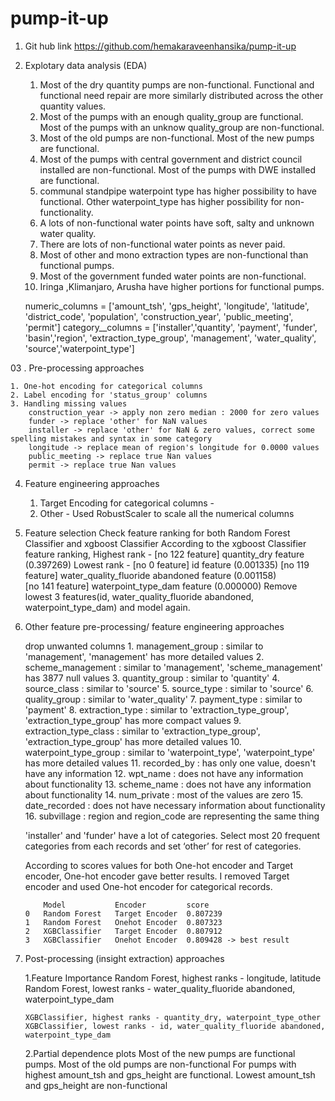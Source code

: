 # pump-it-up

01. Git hub link
https://github.com/hemakaraveenhansika/pump-it-up

02. Explotary data analysis (EDA)

    1.	Most of the dry quantity pumps are non-functional. Functional and functional need repair are more similarly distributed across the other quantity values.
    2.	Most of the pumps with an enough quality_group are functional.  Most of the pumps with an unknow quality_group are non-functional.
    3.	Most of the old pumps are non-functional.  Most of the new pumps are functional.  
    4.	Most of the pumps with central government and district council installed are non-functional. Most of the pumps with DWE  installed are functional. 
    5.	communal standpipe waterpoint type has higher possibility to have functional. Other waterpoint_type has higher possibility for non-functionality.
    6.	A lots of non-functional water points have soft, salty and unknown water quality.
    7.	There are lots of non-functional water points as never paid.
    8.	Most of other and mono extraction types are non-functional than functional pumps.
    9.	Most of the government  funded water points are non-functional.
    10.	Iringa ,Klimanjaro, Arusha have higher portions for functional pumps.

    numeric_columns = ['amount_tsh', 'gps_height', 'longitude', 'latitude', 'district_code', 'population', 'construction_year', 'public_meeting', 'permit']
    category__columns = ['installer','quantity', 'payment', 'funder', 'basin','region',  'extraction_type_group', 'management', 'water_quality', 'source','waterpoint_type']

03 . Pre-processing approaches

    1. One-hot encoding for categorical columns
    2. Label encoding for 'status_group' columns
    3. Handling missing values
        construction_year -> apply non zero median : 2000 for zero values
        funder -> replace 'other' for NaN values
        installer -> replace 'other' for NaN & zero values, correct some spelling mistakes and syntax in some category
        longitude -> replace mean of region's longitude for 0.0000 values
        public_meeting -> replace true Nan values
        permit -> replace true Nan values

04. Feature engineering approaches

    1. Target Encoding for categorical columns - 
    2. Other - Used RobustScaler to scale all the numerical columns


05. Feature selection
    Check feature ranking for both Random Forest Classifier and xgboost Classifier
    According to the xgboost Classifier feature ranking,
        Highest rank - [no 122 feature] quantity_dry feature (0.397269)
        Lowest rank -  [no 0 feature] id feature (0.001335)
                       [no 119 feature] water_quality_fluoride abandoned feature (0.001158)  
                       [no 141 feature] waterpoint_type_dam feature (0.000000)
    Remove lowest 3 features(id, water_quality_fluoride abandoned, waterpoint_type_dam) and model again.

06. Other feature pre-processing/ feature engineering approaches 

    drop unwanted columns
        1. management_group : similar to 'management', 'management' has more detailed values
        2. scheme_management : similar to 'management', 'scheme_management' has 3877 null values
        3. quantity_group : similar to 'quantity'
        4. source_class : similar to 'source'
        5. source_type : similar to 'source'
        6. quality_group : similar to 'water_quality'
        7. payment_type : similar to 'payment'
        8. extraction_type : similar to 'extraction_type_group', 'extraction_type_group' has more compact values
        9. extraction_type_class : similar to 'extraction_type_group', 'extraction_type_group' has more detailed values
        10. waterpoint_type_group : similar to 'waterpoint_type', 'waterpoint_type' has more detailed values
        11. recorded_by : has only one value, doesn't have any information
        12. wpt_name : does not have any information about functionality
        13. scheme_name : does not have any information about functionality
        14. num_private : most of the values are zero
        15. date_recorded : does not have necessary information about functionality
        16. subvillage : region and region_code are representing the same thing
    
    'installer' and 'funder' have a lot of categories. Select most 20 frequent categories from each records and set ‘other’ for rest of categories.

    According to scores values for both One-hot encoder and Target encoder, One-hot encoder gave better results. I removed Target encoder and used One-hot encoder for categorical records.

            Model	        Encoder	        score
        0	Random Forest	Target Encoder	0.807239
        1	Random Forest	Onehot Encoder	0.807323
        2	XGBClassifier	Target Encoder	0.807912
        3	XGBClassifier	Onehot Encoder	0.809428 -> best result

07. Post-processing (insight extraction) approaches

    1.Feature Importance
        Random Forest, highest ranks - longitude, latitude
        Random Forest, lowest ranks - water_quality_fluoride abandoned, waterpoint_type_dam

        XGBClassifier, highest ranks - quantity_dry, waterpoint_type_other
        XGBClassifier, lowest ranks - id, water_quality_fluoride abandoned, waterpoint_type_dam

        
    2.Partial dependence plots
        Most of the new pumps are functional pumps. Most of the old pumps are non-functional
        For pumps with highest amount_tsh and gps_height are functional. Lowest amount_tsh and gps_height are non-functional